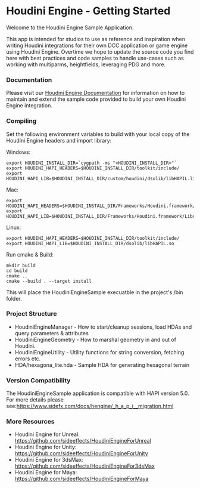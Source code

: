 # Houdini Engine - Getting Started

Welcome to the Houdini Engine Sample Application.

This app is intended for studios to use as reference and inspiration when writing Houdini integrations for their own DCC application or game engine using Houdini Engine. Overtime we hope to update the source code you find here with best practices and code samples to handle use-cases such as working with multiparms, heightfields, leveraging PDG and more.

### Documentation

Please visit our [Houdini Engine Documentation](https://www.sidefx.com/docs/hengine/index.html) for information on how to maintain and extend the sample code provided to build your own Houdini Engine integration.

### Compiling

Set the following environment variables to build with your local copy of the Houdini Engine headers and import library:

Windows:
```
export HOUDINI_INSTALL_DIR=`cygpath -ms "<HOUDINI_INSTALL_DIR>"`
export HOUDINI_HAPI_HEADERS=$HOUDINI_INSTALL_DIR/toolkit/include/
export HOUDINI_HAPI_LIB=$HOUDINI_INSTALL_DIR/custom/houdini/dsolib/libHAPIL.lib
```

Mac:
```
export HOUDINI_HAPI_HEADERS=$HOUDINI_INSTALL_DIR/Frameworks/Houdini.framework/Resources/toolkit/include/
export HOUDINI_HAPI_LIB=$HOUDINI_INSTALL_DIR/Frameworks/Houdini.framework/Libraries/libHAPIL.dylib
```

Linux:
```
export HOUDINI_HAPI_HEADERS=$HOUDINI_INSTALL_DIR/toolkit/include/
export HOUDINI_HAPI_LIB=$HOUDINI_INSTALL_DIR/dsolib/libHAPIL.so
```

Run cmake & Build:
```
mkdir build
cd build
cmake ..
cmake --build . --target install
```

This will place the HoudiniEngineSample execuatble in the project's /bin folder.

### Project Structure

* HoudiniEngineManager - How to start/cleanup sessions, load HDAs and query parameters & attributes
* HoudiniEngineGeometry - How to marshal geometry in and out of Houdini.
* HoudiniEngineUtility - Utility functions for string conversion, fetching errors etc.
* HDA/hexagona_lite.hda - Sample HDA for generating hexagonal terrain

### Version Compatibility

The HoudiniEngineSample application is compatible with HAPI version 5.0. For more details please see:https://www.sidefx.com/docs/hengine/_h_a_p_i__migration.html

### More Resources

* Houdini Engine for Unreal: https://github.com/sideeffects/HoudiniEngineForUnreal
* Houdini Engine for Unity: https://github.com/sideeffects/HoudiniEngineForUnity
* Houdini Engine for 3dsMax: https://github.com/sideeffects/HoudiniEngineFor3dsMax
* Houdini Engine for Maya: https://github.com/sideeffects/HoudiniEngineForMaya